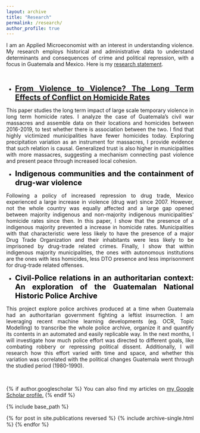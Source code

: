 ```yaml
---
layout: archive
title: "Research"
permalink: /research/
author_profile: true
---
```

<style>body {text-align: justify}</style>


I am an Applied Microeconomist with an interest in understanding violence. My research employs historical and administrative data to understand determinants and consequences of crime and political repression, with a focus in Guatemala and Mexico. Here is my [research statement](/files/res_statement2.pdf).

<br/>

* <span style="color:black;font-weight:700;font-size:20px"> [From Violence to Violence? The Long Term
Effects of Conflict on Homicide Rates](/files/Violence_to_Violence.pdf)  </span>

This paper studies the long term impact of large scale temporary violence
in long term homicide rates. I analyze the case of Guatemala’s
civil war massacres and assemble data on their locations and homicides
between 2016-2019, to test whether there is association between the two.
I find that highly victimized municipalities have fewer homicides today.
Exploring precipitation variation as an instrument for massacres, I provide
evidence that such relation is causal. Generalized trust is also higher in
municipalities with more massacres, suggesting a mechanism connecting
past violence and present peace through increased local cohesion.

* <span style="color:black;font-weight:700;font-size:20px">Indigenous communities and the containment of drug-war
violence </span>

Following a policy of increased repression to drug trade, Mexico experienced a large increase
in violence (drug war) since 2007. However, not the whole country was equally affected and
a large gap opened between majority indigenous and non-majority indigenous municipalities'
homicide rates since then. In this paper, I show that the presence of a indigenous majority
prevented a increase in homicide rates. Municipalities with that characteristic were less likely
to have the presence of a major Drug Trade Organization and their inhabitants were less likely
to be imprisoned by drug-trade related crimes. Finally, I show that within indigenous majority municipalities, the
ones with autonomous institutions are the ones with less homicides, less DTO presence and less imprisonment for drug-trade related offenses.

* <span style="color:black;font-weight:700;font-size:20px"> Civil-Police relations in an authoritarian context: An exploration of the Guatemalan
National Historic Police Archive </span>

This project explore police archives produced at a time when Guatemala had an authoritarian government fighting a leftist insurrection. I am leveraging recent machine learning developments (eg. OCR, Topic Modelling) to transcribe the whole police archive, organize it and quantify its contents in an automated and easily replicable way. In the next months, I will investigate how much police effort was directed to different goals, like combating robbery or repressing political dissent. Additionally, I will research how this effort varied with time and space, and whether this variation was correlated with the political changes Guatemala went through the studied period (1980-1990). 

<br/>

<style>body {text-align: justify}</style>



{% if author.googlescholar %}
  You can also find my articles on <u><a href="{{author.googlescholar}}">my Google Scholar profile</a>.</u>
{% endif %}

{% include base_path %}

{% for post in site.publications reversed %}
  {% include archive-single.html %}
{% endfor %}

